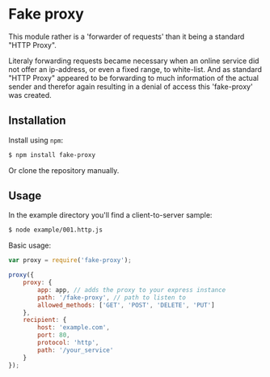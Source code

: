Fake proxy
==========

This module rather is a 'forwarder of requests' than it being a standard "HTTP Proxy".

Literaly forwarding requests became necessary when an online service did not offer an ip-address, or even
a fixed range, to white-list. And as standard "HTTP Proxy" appeared to be forwarding to much information
of the actual sender and therefor again resulting in a denial of access this 'fake-proxy' was created.

Installation
------------

Install using `npm`:

``` bash
$ npm install fake-proxy
```

Or clone the repository manually.

Usage
-----

In the example directory you'll find a client-to-server sample:

``` bash
$ node example/001.http.js
```

Basic usage:

``` js
var proxy = require('fake-proxy');

proxy({
    proxy: {
        app: app, // adds the proxy to your express instance
        path: '/fake-proxy', // path to listen to
        allowed_methods: ['GET', 'POST', 'DELETE', 'PUT']
    },
    recipient: {
        host: 'example.com',
        port: 80,
        protocol: 'http',
        path: '/your_service'
    }
});
```

